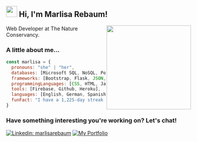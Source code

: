 ## <img src="https://media.giphy.com/media/m0dmKBkncVETJv2h0S/giphy.gif" width="30"> Hi, I'm Marlisa Rebaum!

<img align='right' src="https://media.giphy.com/media/v1.Y2lkPTc5MGI3NjExODIwYzFkZmMzMzEyZDk1NmM4YjliNzA4YmZhN2NiMTZiOTY5MzhiZSZjdD1z/Z9WRoncIw8RYBLJ0FB/giphy.gif" width="230">

Web Developer at The Nature Conservancy.

### A little about me...  

```javascript
const marlisa = {
  pronouns: "she" | "her",
  databases: [Microsoft SQL, NoSQL, PostgreSQL],
  frameworks: [Bootstrap, Flask, JSON, Node.js, React, Redux, REST API’s, Vue.js],
  programmingLanguages: [CSS, HTML, JavaScript, Python],
  tools: [Firebase, Github, Heroku],
  languages: [English, German, Spanish],
  funFact: "I have a 1,225-day streak on Duolingo!🤓"
}
```

### Have something interesting you're working on? Let's chat!

[![Linkedin: marlisarebaum](https://img.shields.io/static/v1?label=&message=marlisarebaum&style=for-the-badge&logo=linkedin&logoColor=white&labelColor=0077B5&color=0077B5)](https://www.linkedin.com/in/marlisarebaum/)
[![My Portfolio](https://img.shields.io/static/v1?label=&message=Portfolio&style=for-the-badge&labelColor=9cf&color=9cf)](https://marlisarebaum.web.app/)
